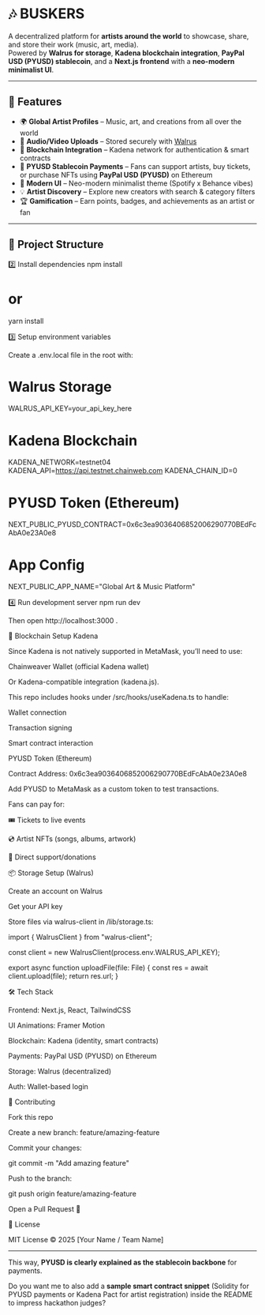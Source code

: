 # 🎶 BUSKERS

A decentralized platform for **artists around the world** to showcase, share, and store their work (music, art, media).  
Powered by **Walrus for storage**, **Kadena blockchain integration**, **PayPal USD (PYUSD) stablecoin**, and a **Next.js frontend** with a **neo-modern minimalist UI**.  

---

## 🚀 Features  
- 🌍 **Global Artist Profiles** – Music, art, and creations from all over the world  
- 🎵 **Audio/Video Uploads** – Stored securely with [Walrus](https://walrus.site)  
- 🔗 **Blockchain Integration** – Kadena network for authentication & smart contracts  
- 💸 **PYUSD Stablecoin Payments** – Fans can support artists, buy tickets, or purchase NFTs using **PayPal USD (PYUSD)** on Ethereum  
- 🎨 **Modern UI** – Neo-modern minimalist theme (Spotify x Behance vibes)  
- 💡 **Artist Discovery** – Explore new creators with search & category filters  
- 🏆 **Gamification** – Earn points, badges, and achievements as an artist or fan  

---

## 📂 Project Structure  

2️⃣ Install dependencies
npm install
# or
yarn install

3️⃣ Setup environment variables

Create a .env.local file in the root with:

# Walrus Storage
WALRUS_API_KEY=your_api_key_here

# Kadena Blockchain
KADENA_NETWORK=testnet04
KADENA_API=https://api.testnet.chainweb.com
KADENA_CHAIN_ID=0

# PYUSD Token (Ethereum)
NEXT_PUBLIC_PYUSD_CONTRACT=0x6c3ea9036406852006290770BEdFcAbA0e23A0e8

# App Config
NEXT_PUBLIC_APP_NAME="Global Art & Music Platform"

4️⃣ Run development server
npm run dev


Then open http://localhost:3000
.

🔗 Blockchain Setup
Kadena

Since Kadena is not natively supported in MetaMask, you’ll need to use:

Chainweaver Wallet
 (official Kadena wallet)

Or Kadena-compatible integration (kadena.js).

This repo includes hooks under /src/hooks/useKadena.ts to handle:

Wallet connection

Transaction signing

Smart contract interaction

PYUSD Token (Ethereum)

Contract Address: 0x6c3ea9036406852006290770BEdFcAbA0e23A0e8

Add PYUSD to MetaMask as a custom token to test transactions.

Fans can pay for:

🎟️ Tickets to live events

💿 Artist NFTs (songs, albums, artwork)

💖 Direct support/donations

📦 Storage Setup (Walrus)

Create an account on Walrus

Get your API key

Store files via walrus-client in /lib/storage.ts:

import { WalrusClient } from "walrus-client";

const client = new WalrusClient(process.env.WALRUS_API_KEY);

export async function uploadFile(file: File) {
  const res = await client.upload(file);
  return res.url;
}

🛠️ Tech Stack

Frontend: Next.js, React, TailwindCSS

UI Animations: Framer Motion

Blockchain: Kadena (identity, smart contracts)

Payments: PayPal USD (PYUSD) on Ethereum

Storage: Walrus (decentralized)

Auth: Wallet-based login

🤝 Contributing

Fork this repo

Create a new branch: feature/amazing-feature

Commit your changes:

git commit -m "Add amazing feature"


Push to the branch:

git push origin feature/amazing-feature


Open a Pull Request 🚀

📜 License

MIT License © 2025 [Your Name / Team Name]


---

This way, **PYUSD is clearly explained as the stablecoin backbone** for payments.  

Do you want me to also add a **sample smart contract snippet** (Solidity for PYUSD payments or Kadena Pact for artist registration) inside the README to impress hackathon judges?
